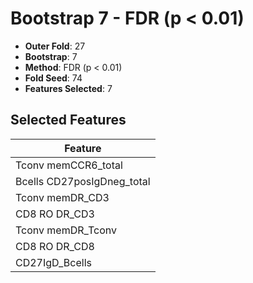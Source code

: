 # Bootstrap 7 - FDR (p < 0.01)

- **Outer Fold**: 27
- **Bootstrap**: 7
- **Method**: FDR (p < 0.01)
- **Fold Seed**: 74
- **Features Selected**: 7

## Selected Features

| Feature |
|---------|
| Tconv memCCR6_total |
| Bcells CD27posIgDneg_total |
| Tconv memDR_CD3 |
| CD8 RO DR_CD3 |
| Tconv memDR_Tconv |
| CD8 RO DR_CD8 |
| CD27IgD_Bcells |
